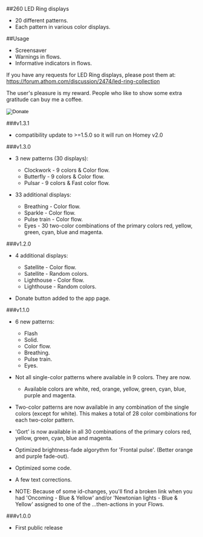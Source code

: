 ##260 LED Ring displays
* 20 different patterns.
* Each pattern in various color displays.

##Usage
* Screensaver
* Warnings in flows.
* Informative indicators in flows.

If you have any requests for LED Ring displays, please post them at:
https://forum.athom.com/discussion/2474/led-ring-collection

The user's pleasure is my reward. People who like to show some extra gratitude can buy me a coffee.
<form action="https://www.paypal.com/cgi-bin/webscr" method="post" target="_top">
<input type="hidden" name="cmd" value="_s-xclick" />
<input type="hidden" name="hosted_button_id" value="9NM9BG9QYMMUG" />
<input type="image" src="https://www.paypal.com/en_US/i/btn/btn_donateCC_LG.gif" border="0" name="submit" title="PayPal - The safer, easier way to pay online!" alt="Donate" />
<img alt="" border="0" src="https://www.paypal.com/en_US/i/scr/pixel.gif" width="1" height="1" />
</form>


###v1.3.1
* compatibility update to >=1.5.0 so it will run on Homey v2.0

###v1.3.0
* 3 new patterns (30 displays):
	* Clockwork - 9 colors & Color flow.
	* Butterfly - 9 colors & Color flow.
	* Pulsar - 9 colors & Fast color flow.

* 33 additional displays:
	* Breathing - Color flow.
	* Sparkle - Color flow.
	* Pulse train - Color flow.
	* Eyes - 30 two-color combinations of the primary colors red, yellow, green, cyan, blue and magenta.

###v1.2.0
* 4 additional displays:
	* Satellite - Color flow.
	* Satellite - Random colors.
	* Lighthouse - Color flow.
	* Lighthouse - Random colors.

* Donate button added to the app page.

###v1.1.0
* 6 new patterns: 
	* Flash
	* Solid.
	* Color flow.
	* Breathing.
	* Pulse train.
	* Eyes.

* Not all single-color patterns where available in 9 colors. They are now.
	* Available colors are white, red, orange, yellow, green, cyan, blue, purple and magenta.
* Two-color patterns are now available in any combination of the single colors (except for white).
  This makes a total of 28 color combinations for each two-color pattern.
* 'Gort' is now available in all 30 combinations of the primary colors red, yellow, green, cyan, blue and magenta.
* Optimized brightness-fade algorythm for 'Frontal pulse'. (Better orange and purple fade-out).
* Optimized some code.
* A few text corrections.

* NOTE: Because of some id-changes, you'll find a broken link when you had 'Oncoming - Blue & Yellow' and/or 'Newtonian lights - Blue & Yellow' assigned to one of the ...then-actions in your Flows.

###v1.0.0
* First public release
